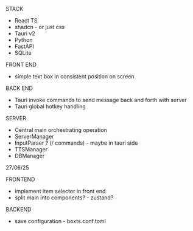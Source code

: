 STACK

- React TS
- shadcn - or just css
- Tauri v2
- Python
- FastAPI
- SQLite

FRONT END

- simple text box in consistent position on screen

BACK END

- Tauri invoke commands to send message back and forth with server
- Tauri global hotkey handling

SERVER

- Central main orchestrating operation
- ServerManager
- InputParser ? (/ commands) - maybe in tauri side
- TTSManager
- DBManager

27/06/25

FRONTEND

- implement item selector in front end
- split main into components? - zustand?

BACKEND

- save configuration - boxts.conf.toml
